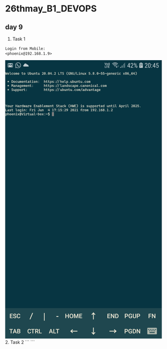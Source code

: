 # 26thmay_B1_DEVOPS
## day 9
1. Task 1
  ```
  Login from Mobile:
  <phoenix@192.168.1.9>
  ```
  <img src='Mobile terminal.jpeg'>
2. Task 2
  ```
  ```
